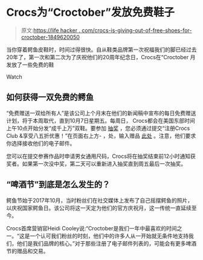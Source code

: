 # Crocs为“Croctober”发放免费鞋子

> 原文:[https://life hacker . com/crocs-is-giving-out-of-free-shoes-for-croctober-1849620050](https://lifehacker.com/crocs-is-giving-out-free-shoes-for-croctober-1849620050)

当你穿着鳄鱼皮鞋时，时间过得很快。自从鞋类品牌第一次祝福我们的脚已经过去20年了，第一次和第二次为了庆祝他们的20周年纪念日，Crocs在“Croctober 月发放了一些免费的鞋

Watch

## 如何获得一双免费的鳄鱼

“免费赠送一双给所有人”是该公司上个月末在他们的新闻稿中宣布的每日免费赠送计划，将于本周取代，直到10月7日星期五。每周日， Crocs都会在美国东部时间上午10点开始分发“成千上万”双鞋。要参加 [抽奖](https://www.crocs.com/croctober.html?adid=oso_x_us_x_x_v1_x_croctober_x_clogs_x_x) ，您必须通过提交“注册Crocs Club &享受八五折优惠！”在页面右上方- ，处，输入赠品 [此处](https://launches.crocs.com/en-US/launch/croctober-giveaway-5/?source=web) 。注意，他们要求你选择接收他们的电子邮件。

您可以在提交参赛作品时申请男女通用尺码，Crocs将在抽奖结束前12小时通知获奖者。如果第一次没中奖，第二天可以重新进入抽奖直到周五最后一次抽奖。

## “啤酒节”到底是怎么发生的？

鳄鱼节始于2017年10月，当时粉丝们在社交媒体上发布了自己摇摆鳄鱼的照片，以庆祝国家鳄鱼日。该公司将这一天定为他们的官方庆祝月，这一传统一直延续至今。

Crocs首席营销官Heidi Cooley说:“Croctober是我们一年中最喜欢的时间之一。“这是一个认可我们粉丝的时刻，他们中的许多人从一开始就无条件地支持我们，他们是我们品牌的核心。”对于那些注册了电子邮件列表的，可能会有更多啤酒节的赠品和交易。